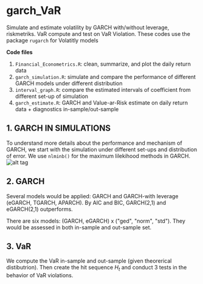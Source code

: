 # garch_VaR
Simulate and estimate volatility by GARCH with/without leverage, riskmetriks. VaR compute and test on VaR Violation.
These codes use the package `rugarch` for Volatitly models

**Code files**
1. `Financial_Econometrics.R`: clean, summarize, and plot the daily return data
2. `garch_simulation.R`: simulate and compare the performance of different GARCH models under different distribution 
3. `interval_graph.R`: compare the estimated intervals of coefficient from different set-up of simulation
4. `garch_estimate.R`: GARCH and Value-ar-Risk estimate on daily return data + diagnostics in-sample/out-sample

## 1. GARCH IN SIMULATIONS
To understand more details about the performance and mechanism of GARCH, we start with the simulation under different set-ups and distribution of error. We use `nlminb()` for the maximum lilekihood methods in GARCH.  
![alt tag](https://github.com/maianhdang/garch_VaR/blob/master/graphs/Norm_eq1.png)


## 2. GARCH

Several models would be applied: GARCH and GARCH-with leverage (eGARCH, TGARCH, APARCH). 
By AIC and BIC, GARCH(2,1) and eGARCH(2,1) outperforms. 

There are six models: (GARCH, eGARCH) x ("ged", "norm", "std"). 
They would be assessed in both in-sample and out-sample set.

## 3. VaR

We compute the VaR in-sample and out-sample (given theorerical distibutrion). 
Then create the hit sequence $H_t$ and conduct 3 tests in the behavior of VaR violations.
